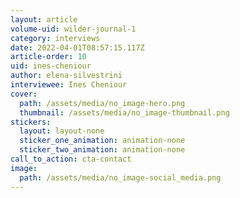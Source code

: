 ```yaml
---
layout: article
volume-uid: wilder-journal-1
category: interviews
date: 2022-04-01T08:57:15.117Z
article-order: 10
uid: ines-cheniour
author: elena-silvestrini
interviewee: Ines Cheniour
cover:
  path: /assets/media/no_image-hero.png
  thumbnail: /assets/media/no_image-thumbnail.png
stickers:
  layout: layout-none
  sticker_one_animation: animation-none
  sticker_two_animation: animation-none
call_to_action: cta-contact
image:
  path: /assets/media/no_image-social_media.png
---
```

